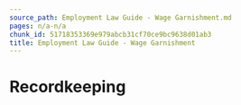 ```yaml
---
source_path: Employment Law Guide - Wage Garnishment.md
pages: n/a-n/a
chunk_id: 51718353369e979abcb31cf70ce9bc9638d01ab3
title: Employment Law Guide - Wage Garnishment
---
```

# Recordkeeping

